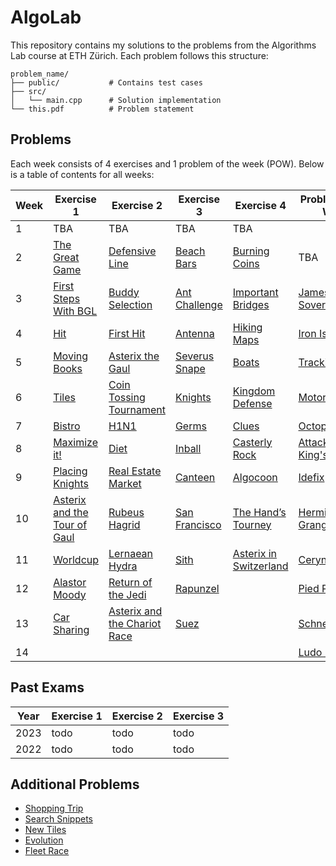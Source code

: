 # AlgoLab
This repository contains my solutions to the problems from the Algorithms Lab course at ETH Zürich. Each problem follows this structure:

```
problem_name/
├── public/           # Contains test cases
├── src/
│   └── main.cpp      # Solution implementation
└── this.pdf          # Problem statement
```

## Problems

Each week consists of 4 exercises and 1 problem of the week (POW). Below is a table of contents for all weeks:

| Week | Exercise 1 | Exercise 2 | Exercise 3 | Exercise 4 | Problem of the Week |
|------|------------|------------|------------|------------|---------------------|
| 1 | TBA | TBA | TBA | TBA |  |
| 2 | [The Great Game](week02/the_great_game) | [Defensive Line](week02/defensive_line/) | [Beach Bars](week02/beach_bars/) | [Burning Coins](week02/burning_coins/) | TBA |
| 3 | [First Steps With BGL](week03/first_steps_with_bgl) | [Buddy Selection](week03/buddy_selection) | [Ant Challenge](week03/ant_challenge) | [Important Bridges](week03/important_bridges) | [James Bond's Sovereigns](week03/sovereigns) |
| 4 | [Hit](week04/hit) | [First Hit](week04/first_hit) | [Antenna](week04/antenna/) | [Hiking Maps](week04/hiking_maps) | [Iron Islands](week04/iron_islands) |
| 5 | [Moving Books](week05/moving_books) | [Asterix the Gaul](week05/asterix_the_gaul/) | [Severus Snape](week05/severus_snape) | [Boats](week05/boats) | [Tracking](week05/tracking) |
| 6 | [Tiles](week06/tiles/) | [Coin Tossing Tournament](week06/coin_tossing_tournament/) | [Knights](week06/knights/) | [Kingdom Defense](week06/kingdom_defense/) | [Motorcycles](week06/motorcycles) |
| 7 | [Bistro](week07/bistro) | [H1N1](week07/h1n1/) | [Germs](week07/germs) | [Clues](week07/clues) | [Octopussy](week07/octopussy/) |
| 8 | [Maximize it!](week08/maximize_it/) | [Diet](week08/diet) | [Inball](week08/inball/) | [Casterly Rock](week08/casterly_rock/) | [Attack on King's Landing](week08/attack_on_kings_landing) |
| 9| [Placing Knights](week09/placing_knights) | [Real Estate Market](week09/real_estate) | [Canteen](week09/canteen) | [Algocoon](week09/algocoon/) | [Idefix](week09/idefix/) |
| 10 | [Asterix and the Tour of Gaul](week10/asterix_and_the_tour_of_gaul/) | [Rubeus Hagrid](week10/rubeus_hagrid/) | [San Francisco](week10/san_francisco/) | [The Hand’s Tourney](week10/the_hands_tourney/) | [Hermione Granger](week10/hermione_granger)  |
| 11 | [Worldcup](week11/worldcup/)| [Lernaean Hydra](/week11/hydra/)| [Sith](week11/sith) | [Asterix in Switzerland](week11/asterix_in_switzerland/) | [Ceryneian Hind](week11/ceryneian_hind/)|
| 12 | [Alastor Moody](week12/mad-eye-moody/) | [Return of the Jedi](week12/return_of_the_jedi/) | [Rapunzel](week12/rapunzel/)| | [Pied Piper](week12/pied_piper/) |
| 13 | [Car Sharing](week13/car_sharing/) | [Asterix and the Chariot Race](week13/asterix_chariot_race/) | [Suez](week13/suez/)| | [Schneewittchen](/week13/schneewittchen)
| 14 | | | | | [Ludo Begman](/week14/ludo_begman)



## Past Exams

| Year | Exercise 1 | Exercise 2 | Exercise 3 |
|------|------------|------------|------------|
|2023|todo|todo|todo|
|2022|todo|todo|todo|


## Additional Problems

- [Shopping Trip](additional/shopping_trip/)
- [Search Snippets](additional/search_snippets/)
- [New Tiles](additional/new_tiles/)
- [Evolution](additional/evolution/)
- [Fleet Race](additional/fleet_race)
